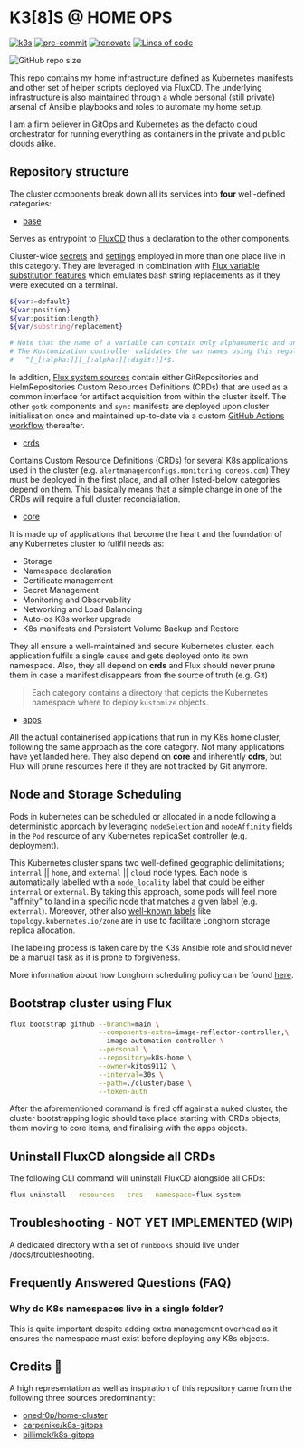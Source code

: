 # K3[8]S @ HOME OPS

[![k3s](https://img.shields.io/badge/k3s-v1.23.6-brightgreen?style=for-the-badge&logo=kubernetes&logoColor=white)](https://k3s.io/)
[![pre-commit](https://img.shields.io/badge/pre--commit-enabled-brightgreen?logo=pre-commit&logoColor=white&style=for-the-badge)](https://github.com/pre-commit/pre-commit)
[![renovate](https://img.shields.io/badge/renovate-enabled-brightgreen?style=for-the-badge&logo=renovatebot&logoColor=white)](https://github.com/renovatebot/renovate)
[![Lines of code](https://img.shields.io/tokei/lines/github/kitos9112/k8s-home?style=for-the-badge&color=brightgreen&label=lines&logo=codefactor&logoColor=white)](https://github.com/kitos9112/k8s-home/graphs/contributors)

![GitHub repo size](https://img.shields.io/github/repo-size/kitos9112/k8s-home)

This repo contains my home infrastructure defined as Kubernetes manifests and other set of helper scripts deployed via FluxCD. The underlying infrastructure is also maintained through a whole personal (still private) arsenal of Ansible playbooks and roles to automate my home setup.

I am a firm believer in GitOps and Kubernetes as the defacto cloud orchestrator for running everything as containers in the private and public clouds alike.

## Repository structure

The cluster components break down all its services into **four** well-defined categories:

- [base](https://github.com/kitos9112/k8s-home/tree/main/cluster/base)

Serves as entrypoint to [FluxCD](https://fluxcd.io/docs/) thus a declaration to the other components.

Cluster-wide [secrets](./cluster/base/cluster-secrets.yaml) and [settings](./cluster/base/cluster-settings.yaml) employed in more than one place live in this category. They are leveraged in combination with [Flux variable substitution features](https://fluxcd.io/docs/components/kustomize/kustomization/#variable-substitution) which emulates bash string replacements as if they were executed on a terminal.

```sh
${var:=default}
${var:position}
${var:position:length}
${var/substring/replacement}

# Note that the name of a variable can contain only alphanumeric and underscore characters.
# The Kustomization controller validates the var names using this regular expression:
#   ^[_[:alpha:]][_[:alpha:][:digit:]]*$.
```

In addition, [Flux system sources](./cluster/base/flux-system/sources) contain either GitRepositories and HelmRepositories Custom Resources Definitions (CRDs) that are used as a common interface for artifact acquisition from within the cluster itself. The other `gotk` components and `sync` manifests are deployed upon cluster initialisation once and maintained up-to-date via a custom [GitHub Actions workflow](https://github.com/kitos9112/k8s-home/tree/main/.github/workflows/schedule-flux-update.yaml) thereafter.

- [crds](https://github.com/kitos9112/k8s-home/tree/main/cluster/crds)

Contains Custom Resource Definitions (CRDs) for several K8s applications used in the cluster (e.g. `alertmanagerconfigs.monitoring.coreos.com`)
They must be deployed in the first place, and all other listed-below categories depend on them. This basically means that a simple change in one of the CRDs will require a full cluster reconcialiation.

- [core](https://github.com/kitos9112/k8s-home/tree/main/cluster/core)

It is made up of applications that become the heart and the foundation of any Kubernetes cluster to fullfil needs as:

- Storage
- Namespace declaration
- Certificate management
- Secret Management
- Monitoring and Observability
- Networking and Load Balancing
- Auto-os K8s worker upgrade
- K8s manifests and Persistent Volume Backup and Restore

They all ensure a well-maintained and secure Kubernetes cluster, each application fulfils a single cause and gets deployed onto its own namespace.
Also, they all depend on **crds** and Flux should never prune them in case a manifest disappears from the source of truth (e.g. Git)

> Each category contains a directory that depicts the Kubernetes namespace where to deploy `kustomize` objects.

- [apps](https://github.com/kitos9112/k8s-home/tree/main/cluster/apps)

All the actual containerised applications that run in my K8s home cluster, following the same approach as the core category.
Not many applications have yet landed here. They also depend on **core** and inherently **cdrs**, but Flux will prune resources here if they are not tracked by Git anymore.

## Node and Storage Scheduling

Pods in kubernetes can be scheduled or allocated in a node following a deterministic approach by leveraging `nodeSelection` and `nodeAffinity` fields in the `Pod` resource of any Kubernetes replicaSet controller (e.g. deployment).

This Kubernetes cluster spans two well-defined geographic delimitations; `internal` || `home`, and `external` || `cloud` node types. Each node is automatically labelled with a `node_locality` label that could be either `internal` or `external`. By taking this approach, some pods will feel more "affinity" to land in a specific node that matches a given label (e.g. `external`). Moreover, other also [well-known labels](https://kubernetes.io/docs/reference/labels-annotations-taints/#topologykubernetesiozone) like `topology.kubernetes.io/zone` are in use to facilitate Longhorn storage replica allocation.

The labeling process is taken care by the K3s Ansible role and should never be a manual task as it is prone to forgiveness.

More information about how Longhorn scheduling policy can be found [here](https://longhorn.io/docs/1.2.3/volumes-and-nodes/scheduling).

## Bootstrap cluster using Flux

```sh
flux bootstrap github --branch=main \
                      --components-extra=image-reflector-controller,\
                        image-automation-controller \
                      --personal \
                      --repository=k8s-home \
                      --owner=kitos9112 \
                      --interval=30s \
                      --path=./cluster/base \
                      --token-auth
```

After the aforementioned command is fired off against a nuked cluster, the cluster bootstrapping logic should take place starting with CRDs objects, them moving to core items, and finalising with the apps objects.

## Uninstall FluxCD alongside all CRDs

The following CLI command will uninstall FluxCD alongside all CRDs:

```sh
flux uninstall --resources --crds --namespace=flux-system
```

## Troubleshooting - NOT YET IMPLEMENTED (WIP)

A dedicated directory with a set of `runbooks` should live under /docs/troubleshooting.

## Frequently Answered Questions (FAQ)

### Why do K8s namespaces live in a single folder?

This is quite important despite adding extra management overhead as it ensures the namespace must exist before deploying any K8s objects.

## Credits :handshake:&nbsp;

A high representation as well as inspiration of this repository came from the following three sources predominantly:

- [onedr0p/home-cluster](https://github.com/onedr0p/home-cluster)
- [carpenike/k8s-gitops](https://github.com/carpenike/k8s-gitops)
- [billimek/k8s-gitops](https://github.com/billimek/k8s-gitops)
